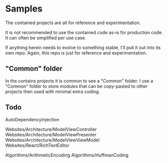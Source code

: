 # Samples

The contained projects are all for reference and experimentation.

It is not recommended to use the contained code as-is for production code.  It can often be simplified per use case.

If anything herein needs to evolve to something stable, I'll pull it out into its own repo.  Again, this repo is just for reference and experimentation.


## "Common" folder

In the contains projects it is common to see a "Common" folder.
I use a "Common" folder to store modules that can be copy-pasted to other projects then used with minimal extra coding.


## Todo

AutoDependencyInjection

Websites/Architecture/ModelViewController
Websites/Architecture/ModelViewPresenter
Websites/Architecture/ModelViewViewModel
Websites/React/RichTextEditor

Algorithms/ArithmeticEncoding
Algorithms/HuffmanCoding

